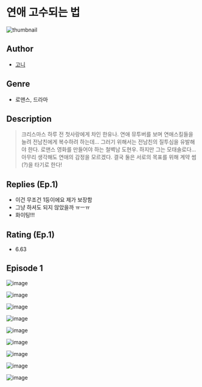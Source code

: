 # 연애 고수되는 법
![thumbnail](https://image-comic.pstatic.net/user_contents_data/challenge_comic/2023/05/23/346135/upload_3545568994842259761_480x623.jpeg)

## Author
- [고니](https://comic.naver.com/artistTitle?id=346135)

## Genre
- 로맨스, 드라마

## Description
> 크리스마스 하루 전 첫사랑에게 차인 한유나. 연애 뮤투버를 보며 연애스킬들을 늘려 전남친에게 복수하려 하는데... 그러기 위해서는 전남친의 질투심을 유발해야 한다. 로맨스 영화를 만들어야 하는 철벽남 도현우. 하지만 그는 모태솔로다... 아무리 생각해도 연애의 감정을 모르겠다. 결국 둘은 서로의 목표를 위해 계약 썸(?)을 타기로 한다!

## Replies (Ep.1)
- 이건 무조건 1등이에요 제가 보장함
- 그냥 하셔도 되지 않았을까 ㅠㅡㅠ
- 화이팅!!!

## Rating (Ep.1)
- 6.63

## Episode 1
![image](https://image-comic.pstatic.net/user_contents_data/challenge_comic/2023/05/23/346135/upload_3703478837010706997.jpeg)

![image](https://image-comic.pstatic.net/user_contents_data/challenge_comic/2023/05/23/346135/upload_3905012742804157753.jpeg)

![image](https://image-comic.pstatic.net/user_contents_data/challenge_comic/2023/05/23/346135/upload_7291669973341189985.jpeg)

![image](https://image-comic.pstatic.net/user_contents_data/challenge_comic/2023/05/23/346135/upload_7292229637692076597.jpeg)

![image](https://image-comic.pstatic.net/user_contents_data/challenge_comic/2023/05/23/346135/upload_3688559373932650805.jpeg)

![image](https://image-comic.pstatic.net/user_contents_data/challenge_comic/2023/05/23/346135/upload_3630239073877244208.jpeg)

![image](https://image-comic.pstatic.net/user_contents_data/challenge_comic/2023/05/23/346135/upload_7306023199943504227.jpeg)

![image](https://image-comic.pstatic.net/user_contents_data/challenge_comic/2023/05/23/346135/upload_7364903151467913573.jpeg)

![image](https://image-comic.pstatic.net/user_contents_data/challenge_comic/2023/05/23/346135/upload_7378130259136439864.jpeg)
